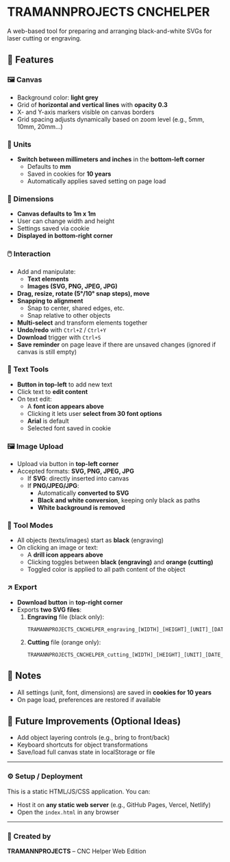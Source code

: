 # TRAMANNPROJECTS CNCHELPER

A web-based tool for preparing and arranging black-and-white SVGs for laser cutting or engraving.

## 🔧 Features

### 🖼️ Canvas
- Background color: **light grey**
- Grid of **horizontal and vertical lines** with **opacity 0.3**
- X- and Y-axis markers visible on canvas borders
- Grid spacing adjusts dynamically based on zoom level (e.g., 5mm, 10mm, 20mm...)

### 📐 Units
- **Switch between millimeters and inches** in the **bottom-left corner**
  - Defaults to **mm**
  - Saved in cookies for **10 years**
  - Automatically applies saved setting on page load

### 📏 Dimensions
- **Canvas defaults to 1m x 1m**
- User can change width and height
- Settings saved via cookie
- **Displayed in bottom-right corner**

### 🖱️ Interaction
- Add and manipulate:
  - **Text elements**
  - **Images (SVG, PNG, JPEG, JPG)**
- **Drag, resize, rotate (5°/10° snap steps), move**
- **Snapping to alignment**
  - Snap to center, shared edges, etc.
  - Snap relative to other objects
- **Multi-select** and transform elements together
- **Undo/redo** with `Ctrl+Z` / `Ctrl+Y`
- **Download** trigger with `Ctrl+S`
- **Save reminder** on page leave if there are unsaved changes (ignored if canvas is still empty)

### 📝 Text Tools
- **Button in top-left** to add new text
- Click text to **edit content**
- On text edit:
  - A **font icon appears above**
  - Clicking it lets user **select from 30 font options**
  - **Arial** is default
  - Selected font saved in cookie

### 🖼️ Image Upload
- Upload via button in **top-left corner**
- Accepted formats: **SVG, PNG, JPEG, JPG**
  - If **SVG**: directly inserted into canvas
  - If **PNG/JPEG/JPG**:
    - Automatically **converted to SVG**
    - **Black and white conversion**, keeping only black as paths
    - **White background is removed**

### 🔧 Tool Modes
- All objects (texts/images) start as **black** (engraving)
- On clicking an image or text:
  - A **drill icon appears above**
  - Clicking toggles between **black (engraving)** and **orange (cutting)**
  - Toggled color is applied to all path content of the object

### ↗️ Export
- **Download button** in **top-right corner**
- Exports **two SVG files**:
  1. **Engraving** file (black only):
     ```
     TRAMANNPROJECTS_CNCHELPER_engraving_[WIDTH]_[HEIGHT]_[UNIT]_[DATE_AND_TIME].svg
     ```
  2. **Cutting** file (orange only):
     ```
     TRAMANNPROJECTS_CNCHELPER_cutting_[WIDTH]_[HEIGHT]_[UNIT]_[DATE_AND_TIME].svg
     ```

## 🧠 Notes
- All settings (unit, font, dimensions) are saved in **cookies for 10 years**
- On page load, preferences are restored if available

## 🧪 Future Improvements (Optional Ideas)
- Add object layering controls (e.g., bring to front/back)
- Keyboard shortcuts for object transformations
- Save/load full canvas state in localStorage or file

---

### ⚙️ Setup / Deployment
This is a static HTML/JS/CSS application. You can:

- Host it on **any static web server** (e.g., GitHub Pages, Vercel, Netlify)
- Open the `index.html` in any browser

---

### 👑 Created by
**TRAMANNPROJECTS** – CNC Helper Web Edition  
